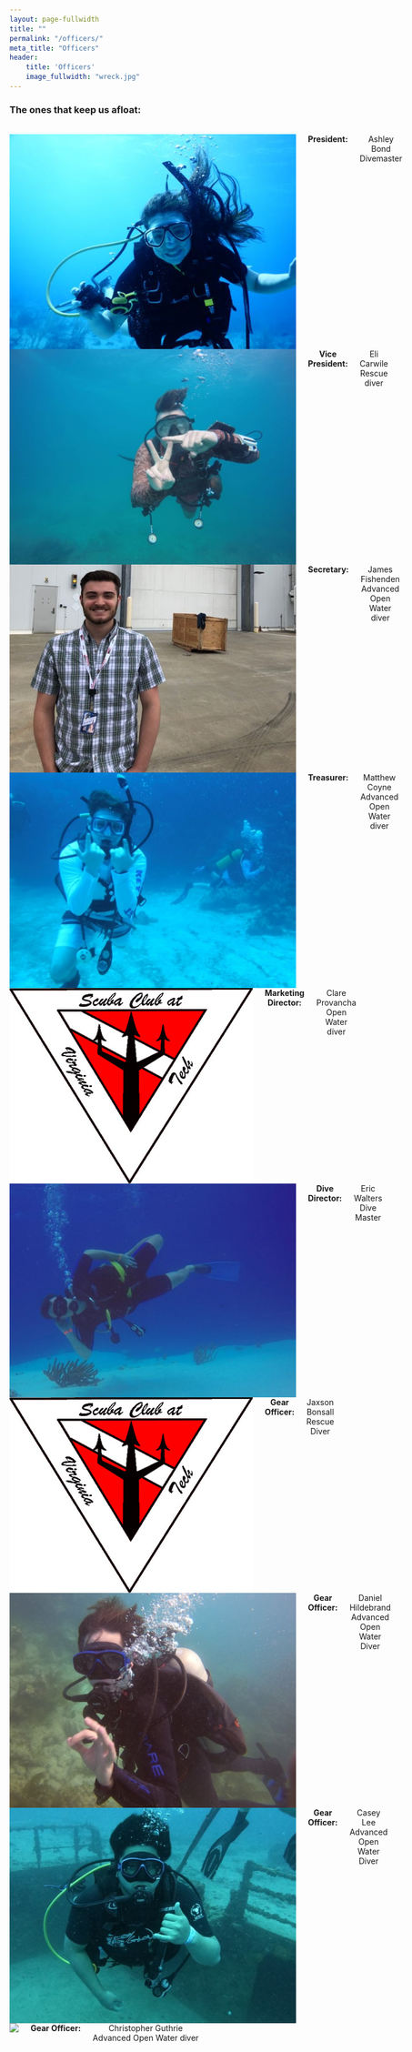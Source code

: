 ```yaml
---
layout: page-fullwidth
title: ""
permalink: "/officers/"
meta_title: "Officers"
header:
    title: 'Officers'
    image_fullwidth: "wreck.jpg" 
---
```


### The ones that keep us afloat:  
<br>  
<div class="row">
  <div class="large-4 columns" style="text-align:center">
      <img src="../images/scvt/people/ashley_small.jpg">
      <strong>President:</strong> Ashley Bond<br>Divemaster<br><br>
      <!--<em>"quote"</em><br><br> -->
  </div>
  <div class="large-4 columns" style="text-align:center">
      <img src="../images/scvt/people/little_eli.jpg">
      <strong>Vice President:</strong> Eli Carwile<br>Rescue diver<br><br>
  </div>
  <div class="large-4 columns" style="text-align:center">
      <img src="../images/scvt/people/james.jpg">
      <strong>Secretary:</strong> James Fishenden<br>Advanced Open Water diver<br><br>
  </div>
</div>

<div class="row">
  <div class="large-4 columns" style="text-align:center">
      <img src="../images/scvt/people/matthew_small.jpg">
      <strong>Treasurer:</strong> Matthew Coyne<br>Advanced Open Water diver<br><br>
  </div>
  <div class="large-4 columns" style="text-align:center">
      <img src="../images/scvt/scubavt_logo.jpg">
      <strong>Marketing Director:</strong> Clare Provancha<br>Open Water diver<br><br>
  </div>
  <div class="large-4 columns" style="text-align:center">
      <img src="../images/scvt/people/eric.jpg">
      <strong>Dive Director:</strong> Eric Walters<br>Dive Master<br><br>
  </div>
</div>

<div class="row">
  <div class="large-4 columns" style="text-align:center">
            <img src="../images/scvt/scubavt_logo.jpg">
      <strong>Gear Officer:</strong> Jaxson Bonsall<br>Rescue Diver<br><br>
  </div>
  <div class="large-4 columns" style="text-align:center">
      <img src="../images/scvt/people/daniel_small.jpg">
      <strong>Gear Officer:</strong> Daniel Hildebrand<br>Advanced Open Water Diver<br><br>
  </div>
  <div class="large-4 columns" style="text-align:center">
      <img src="../images/scvt/people/casey_small.jpg">
      <strong>Gear Officer:</strong> Casey Lee<br>Advanced Open Water Diver<br><br>
  </div>
</div>

<div class="row">
  <div class="large-4 columns" style="text-align:center">
      <img src="../images/scvt/christopher_small.jpg">
      <strong>Gear Officer:</strong> Christopher Guthrie<br>Advanced Open Water diver<br><br>
  </div>
  <div class="large-4 columns" style="text-align:center">
  </div>
  <div class="large-4 columns" style="text-align:center">
  </div>
</div>
